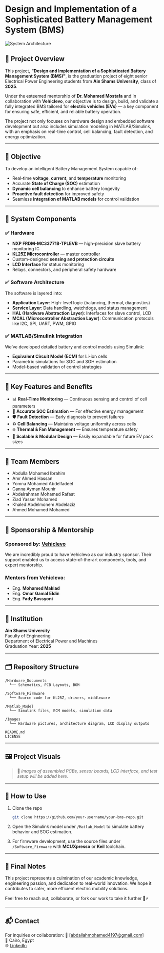 # Design and Implementation of a Sophisticated Battery Management System (BMS)

![System Architecture](https://drive.google.com/file/d/17iNWs7bNCaGj6MBZtE5RcQUcKs_Ifjkd/view?usp=drive_link?raw=true)

## 🚀 Project Overview

This project, **"Design and Implementation of a Sophisticated Battery Management System (BMS)"**, is the graduation project of eight senior Electrical Power Engineering students from **Ain Shams University**, class of **2025**. 

Under the esteemed mentorship of **Dr. Mohamed Mostafa** and in collaboration with **Vehiclevo**, our objective is to design, build, and validate a fully integrated BMS tailored for **electric vehicles (EVs)** — a key component for ensuring safe, efficient, and reliable battery operation.

The project not only focuses on hardware design and embedded software development but also includes simulation modeling in MATLAB/Simulink, with an emphasis on real-time control, cell balancing, fault detection, and energy optimization.

---

## 🧠 Objective

To develop an intelligent Battery Management System capable of:
- Real-time **voltage**, **current**, and **temperature** monitoring
- Accurate **State of Charge (SOC)** estimation
- **Dynamic cell balancing** to enhance battery longevity
- **Proactive fault detection** for improved safety
- Seamless **integration of MATLAB models** for control validation

---

## 🧩 System Components

### ✅ Hardware
- **NXP FRDM-MC33771B-TPLEVB** — high-precision slave battery monitoring IC
- **KL25Z Microcontroller** — master controller
- Custom-designed **sensing and protection circuits**
- **LCD Interface** for status monitoring
- Relays, connectors, and peripheral safety hardware

### ✅ Software Architecture
The software is layered into:
- **Application Layer**: High-level logic (balancing, thermal, diagnostics)
- **Service Layer**: Data handling, watchdogs, and status management
- **HAL (Hardware Abstraction Layer)**: Interfaces for slave control, LCD
- **MCAL (Microcontroller Abstraction Layer)**: Communication protocols like I2C, SPI, UART, PWM, GPIO

### ✅ MATLAB/Simulink Integration
We’ve developed detailed battery and control models using Simulink:
- **Equivalent Circuit Model (ECM)** for Li-ion cells
- Parametric simulations for SOC and SOH estimation
- Model-based validation of control strategies

---

## 🎯 Key Features and Benefits

- 📊 **Real-Time Monitoring** — Continuous sensing and control of cell parameters
- 🔋 **Accurate SOC Estimation** — For effective energy management
- 🛡️ **Fault Detection** — Early diagnosis to prevent failures
- ♻️ **Cell Balancing** — Maintains voltage uniformity across cells
- ❄️ **Thermal & Fan Management** — Ensures temperature safety
- 🧪 **Scalable & Modular Design** — Easily expandable for future EV pack sizes

---

## 👥 Team Members

- Abdulla Mohamed Ibrahim
- Amr Ahmed Hassan
- Yomna Mohamed Abdelfadeel
- Ganna Ayman Mounir
- Abdelrahman Mohamed Rafaat
- Ziad Yasser Mohamed
- Khaled Abdelmonem Abdelaziz
- Ahmed Mohamed Mohamed

---

## 🤝 Sponsorship & Mentorship

### Sponsored by: [**Vehiclevo**](https://www.vehiclevo.com)  
We are incredibly proud to have Vehiclevo as our industry sponsor. Their support enabled us to access state-of-the-art components, tools, and expert mentorship.

### Mentors from Vehiclevo:
- Eng. **Mohamed Maklad**
- Eng. **Omar Gamal Eldin**
- Eng. **Fady Bassyoni**

---

## 🏫 Institution

**Ain Shams University**  
Faculty of Engineering  
Department of Electrical Power and Machines  
Graduation Year: **2025**

---

## 🗂️ Repository Structure

```
/Hardware_Documents
  └── Schematics, PCB Layouts, BOM

/Software_Firmware
  └── Source code for KL25Z, drivers, middleware

/Matlab_Model
  └── Simulink files, ECM models, simulation data

/Images
  └── Hardware pictures, architecture diagram, LCD display outputs

README.md
LICENSE
```

---

## 🖼️ Project Visuals

> 📸 *Images of assembled PCBs, sensor boards, LCD interface, and test setup will be added here.*

---

## 📎 How to Use

1. Clone the repo  
   ```bash
   git clone https://github.com/your-username/your-bms-repo.git
   ```

2. Open the Simulink model under `/Matlab_Model` to simulate battery behavior and SOC estimation.

3. For firmware development, use the source files under `/Software_Firmware` with **MCUXpresso** or **Keil** toolchain.

---

## 📢 Final Notes

This project represents a culmination of our academic knowledge, engineering passion, and dedication to real-world innovation. We hope it contributes to safer, more efficient electric mobility solutions.

Feel free to reach out, collaborate, or fork our work to take it further 🚗⚡

---

## 📬 Contact

For inquiries or collaboration:
📧 [abdallahmohamed4197@gmail.com]  
📍 Cairo, Egypt  
🌐 [LinkedIn](https://www.linkedin.com/in/abdullah-mohamed2002/)
